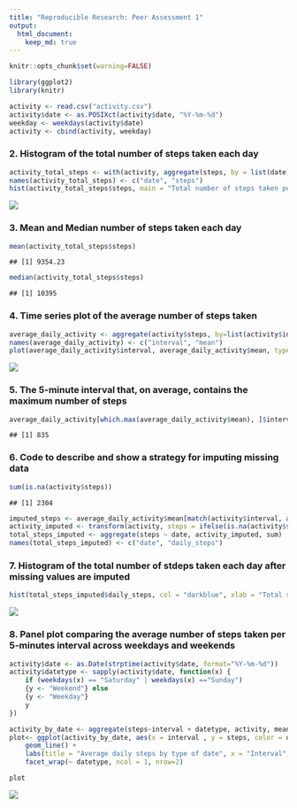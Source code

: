 ```yaml
---
title: "Reproducible Research: Peer Assessment 1"
output: 
  html_document:
    keep_md: true
---
```



```r
knitr::opts_chunk$set(warning=FALSE)
```



```r
library(ggplot2)
library(knitr)

activity <- read.csv("activity.csv")
activity$date <- as.POSIXct(activity$date, "%Y-%m-%d")
weekday <- weekdays(activity$date)
activity <- cbind(activity, weekday)
```

### 2. Histogram of the total number of steps taken each day


```r
activity_total_steps <- with(activity, aggregate(steps, by = list(date), FUN = sum, na.rm = TRUE))
names(activity_total_steps) <- c("date", "steps")
hist(activity_total_steps$steps, main = "Total number of steps taken per day", xlab = "Total steps taken per day", col = "darkblue", ylim = c(0,20), breaks = seq(0,25000, by=2500))
```

![](PA1_template_files/figure-html/unnamed-chunk-3-1.png)<!-- -->


### 3. Mean and Median number of steps taken each day


```r
mean(activity_total_steps$steps)
```

```
## [1] 9354.23
```

```r
median(activity_total_steps$steps)
```

```
## [1] 10395
```

### 4.  Time series plot of the average number of steps taken


```r
average_daily_activity <- aggregate(activity$steps, by=list(activity$interval), FUN=mean, na.rm=TRUE)
names(average_daily_activity) <- c("interval", "mean")
plot(average_daily_activity$interval, average_daily_activity$mean, type = "l", col="red", lwd = 2, xlab="Interval", ylab="Average number of steps", main="Average number of steps per intervals")
```

![](PA1_template_files/figure-html/unnamed-chunk-5-1.png)<!-- -->

### 5. The 5-minute interval that, on average, contains the maximum number of steps


```r
average_daily_activity[which.max(average_daily_activity$mean), ]$interval
```

```
## [1] 835
```

### 6. Code to describe and show a strategy for imputing missing data


```r
sum(is.na(activity$steps))
```

```
## [1] 2304
```

```r
imputed_steps <- average_daily_activity$mean[match(activity$interval, average_daily_activity$interval)]
activity_imputed <- transform(activity, steps = ifelse(is.na(activity$steps), yes = imputed_steps, no = activity$steps))
total_steps_imputed <- aggregate(steps ~ date, activity_imputed, sum)
names(total_steps_imputed) <- c("date", "daily_steps")
```

### 7. Histogram of the total number of stdeps taken each day after missing values are imputed


```r
hist(total_steps_imputed$daily_steps, col = "darkblue", xlab = "Total steps per day", ylim = c(0,30), main = "Total number of steps taken each day", breaks = seq(0,25000,by=2500))
```

![](PA1_template_files/figure-html/unnamed-chunk-8-1.png)<!-- -->

### 8. Panel plot comparing the average number of steps taken per 5-minutes interval across weekdays and weekends


```r
activity$date <- as.Date(strptime(activity$date, format="%Y-%m-%d"))
activity$datetype <- sapply(activity$date, function(x) {
    if (weekdays(x) == "Saturday" | weekdays(x) =="Sunday") 
    {y <- "Weekend"} else 
    {y <- "Weekday"}
    y
})

activity_by_date <- aggregate(steps~interval + datetype, activity, mean, na.rm = TRUE)
plot<- ggplot(activity_by_date, aes(x = interval , y = steps, color = datetype)) +
    geom_line() +
    labs(title = "Average daily steps by type of date", x = "Interval", y = "Average number of steps") +
    facet_wrap(~ datetype, ncol = 1, nrow=2)

plot
```

![](PA1_template_files/figure-html/unnamed-chunk-9-1.png)<!-- -->


